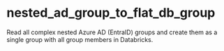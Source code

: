 # nested_ad_group_to_flat_db_group
Read all complex nested Azure AD (EntraID) groups and create them as a single group with all group members in Databricks.
